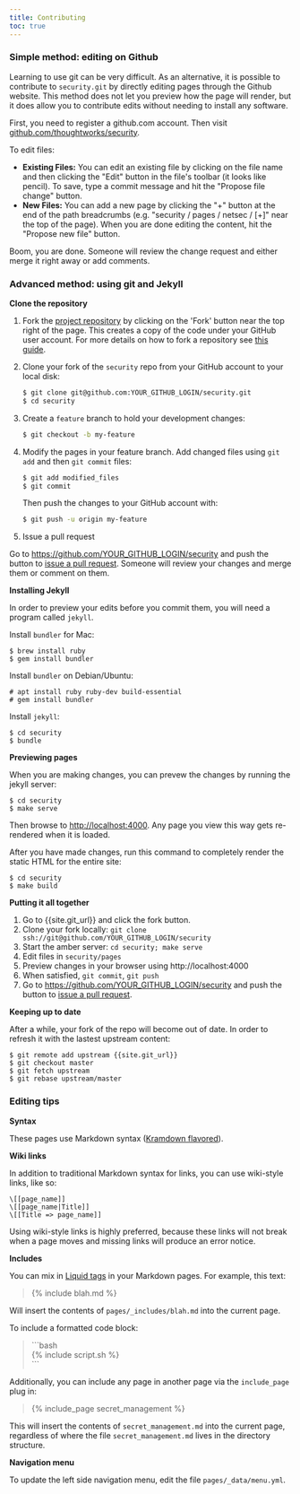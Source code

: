 ```yaml
---
title: Contributing
toc: true
---
```


### Simple method: editing on Github

Learning to use git can be very difficult. As an alternative, it is possible
to contribute to `security.git` by directly editing pages through the Github
website. This method does not let you preview how the page will render, but it
does allow you to contribute edits without needing to install any software.

First, you need to register a github.com account. Then visit
[github.com/thoughtworks/security]({{site.git_url}}).

To edit files:

* **Existing Files:** You can edit an existing file by clicking on the file
  name and then clicking the "Edit" button in the file's toolbar (it looks like
  pencil). To save, type a commit message and hit the "Propose file change" button.
* **New Files:** You can add a new page by clicking the "+" button at the
  end of the path breadcrumbs (e.g. "security / pages / netsec / [+]"
  near the top of the page). When you are done editing the content, hit the
  "Propose new file" button.

Boom, you are done. Someone will review the change request
and either merge it right away or add comments.

### Advanced method: using git and Jekyll

**Clone the repository**

1. Fork the [project repository]({{site.git_url}})
   by clicking on the 'Fork' button near the top right of the page. This creates
   a copy of the code under your GitHub user account. For more details on
   how to fork a repository see [this guide](https://help.github.com/articles/fork-a-repo/).

2. Clone your fork of the `security` repo from your GitHub account to your local disk:

   ```bash
   $ git clone git@github.com:YOUR_GITHUB_LOGIN/security.git
   $ cd security
   ```

3. Create a ``feature`` branch to hold your development changes:

   ```bash
   $ git checkout -b my-feature
   ```

4. Modify the pages in your feature branch. Add changed files using ``git add`` and then ``git commit`` files:

   ```bash
   $ git add modified_files
   $ git commit
   ```

   Then push the changes to your GitHub account with:

   ```bash
   $ git push -u origin my-feature
   ```

5. Issue a pull request

Go to https://github.com/YOUR_GITHUB_LOGIN/security and push the button to [issue a pull request](https://help.github.com/articles/using-pull-requests). Someone will review your changes and merge them or comment on them.

**Installing Jekyll**

In order to preview your edits before you commit them, you will need a program called `jekyll`.

Install `bundler` for Mac:

    $ brew install ruby
    $ gem install bundler

Install `bundler` on Debian/Ubuntu:

    # apt install ruby ruby-dev build-essential
    # gem install bundler

Install `jekyll`:

    $ cd security
    $ bundle

**Previewing pages**

When you are making changes, you can prevew the changes by running the jekyll server:

    $ cd security
    $ make serve

Then browse to [http://localhost:4000](http://localhost:4000). Any page you view this way gets re-rendered when it is loaded.

After you have made changes, run this command to completely render the static HTML for the entire site:

    $ cd security
    $ make build

**Putting it all together**

1. Go to {{site.git_url}} and click the fork button.
2. Clone your fork locally: `git clone ssh://git@github.com/YOUR_GITHUB_LOGIN/security`
3. Start the amber server: `cd security; make serve`
4. Edit files in `security/pages`
5. Preview changes in your browser using http://localhost:4000
6. When satisfied, `git commit`, `git push`
7. Go to https://github.com/YOUR_GITHUB_LOGIN/security and push the button to [issue a pull request](https://help.github.com/articles/using-pull-requests).

**Keeping up to date**

After a while, your fork of the repo will become out of date. In order to refresh it with the lastest upstream content:

    $ git remote add upstream {{site.git_url}}
    $ git checkout master
    $ git fetch upstream
    $ git rebase upstream/master

### Editing tips

**Syntax**

These pages use Markdown syntax ([Kramdown flavored](https://kramdown.gettalong.org/quickref.html)).

**Wiki links**

In addition to traditional Markdown syntax for links, you can use wiki-style links, like so:

    \[[page_name]]
    \[[page_name|Title]]
    \[[Title => page_name]]

Using wiki-style links is highly preferred, because these links will not break when a page moves and missing links will produce an error notice.

**Includes**

You can mix in [Liquid tags](https://jekyllrb.com/docs/templates/) in your Markdown pages. For example, this text:

> &#123;% include blah.md %&#125;

Will insert the contents of `pages/_includes/blah.md` into the current page.

To include a formatted code block:

> &#96;&#96;&#96;bash<br>
> &#123;% include script.sh %&#125;<br>
> &#96;&#96;&#96;

Additionally, you can include any page in another page via the `include_page` plug in:

> &#123;% include_page secret_management %&#125;

This will insert the contents of `secret_management.md` into the current page, regardless of where the file `secret_management.md` lives in the directory structure.

**Navigation menu**

To update the left side navigation menu, edit the file `pages/_data/menu.yml`.
